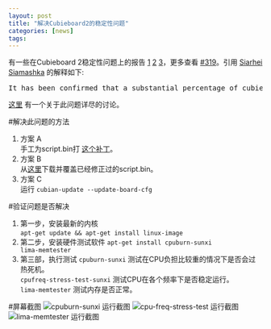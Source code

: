 ```yaml
---
layout: post
title: "解决Cubieboard2的稳定性问题"
categories: [news]
tags:
---
```

有一些在Cubieboard 2稳定性问题上的报告 [1](http://www.cubieforums.com/index.php/topic,952.msg13152.html#msg13152) [2](http://www.cubieforums.com/index.php/topic,2472.msg17784.html#msg17784) [3](http://www.cubieforums.com/index.php/topic,2696.msg17764.html#msg17764)，更多查看 [#319](https://github.com/cubieplayer/Cubian/issues/319)。引用 [Siarhei Siamashka](https://github.com/ssvb) 的解释如下:

<pre>
It has been confirmed that a substantial percentage of cubieboard2 and cubietruck users are having stability issues. These issues are caused by having various voltages optimistically configured way too low. Because each unit has its own tolerances, not everyone can easily reproduce these problems.
</pre>

[这里](https://groups.google.com/forum/#!searchin/linux-sunxi/dcdc3/linux-sunxi/1Orj-ukBb6s/qjfAh_NrL3YJ) 有一个关于此问题详尽的讨论。

#解决此问题的方法
1. 方案 A  
手工为script.bin打 [这个补丁](http://cubieplayer.github.io/static_files/temp/script.patch)。
2. 方案 B  
从[这里](https://github.com/mmplayer/cubian-updates/blob/a20-3.4.79_2/boot/script.bin?raw=true)下载并覆盖已经修正过的script.bin。
3. 方案 C  
运行 <code>cubian-update --update-board-cfg</code>

#验证问题是否解决
1. 第一步，安装最新的内核  
<code>apt-get update && apt-get install linux-image</code>
2. 第二步，安装硬件测试软件 
<code>apt-get install cpuburn-sunxi lima-memtester</code>
3. 第三部，执行测试
<code>cpuburn-sunxi</code> 测试在CPU负担比较重的情况下是否会过热死机。  
<code>cpufreq-stress-test-sunxi</code> 测试CPU在各个频率下是否稳定运行。   
<code>lima-memtester</code> 测试内存是否正常。

#屏幕截图
![cpuburn-sunxi 运行截图](http://cubieplayer.github.io/static_files/images/cpuburn-sunxi.png)
![cpu-freq-stress-test 运行截图](http://cubieplayer.github.io/static_files/images/cpu_freq_stress_test.png)
![lima-memtester 运行截图](http://cubieplayer.github.io/static_files/images/lima-memtester.png)
